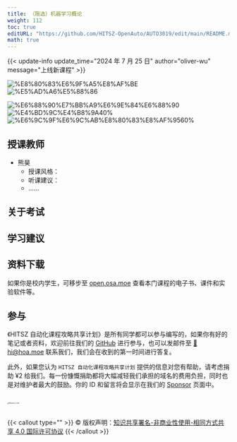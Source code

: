 ```yaml
---
title: （限选）机器学习概论
weight: 112
toc: true
editURL: "https://github.com/HITSZ-OpenAuto/AUTO3019/edit/main/README.md"
math: true
---
```


{{< update-info update_time="2024 年 7 月 25 日" author="oliver-wu" message="上线新课程" >}}

<div class="img-div hx-mt-4 hx-flex-row hx-justify-start hx-items-center">

![%E8%80%83%E6%9F%A5%E8%AF%BE](https://img.shields.io/badge/%E8%80%83%E6%9F%A5%E8%AF%BE-green)
![%E5%AD%A6%E5%88%86](https://img.shields.io/badge/%E5%AD%A6%E5%88%86-2-moccasin)

![%E6%88%90%E7%BB%A9%E6%9E%84%E6%88%90](https://img.shields.io/badge/%E6%88%90%E7%BB%A9%E6%9E%84%E6%88%90-gold)
![%E4%BD%9C%E4%B8%9A40%](https://img.shields.io/badge/%E4%BD%9C%E4%B8%9A-%E6%9C%AA%E7%9F%A5%25-wheat)
![%E6%9C%9F%E6%9C%AB%E8%80%83%E8%AF%9560%](https://img.shields.io/badge/%E6%9C%9F%E6%9C%AB%E8%80%83%E8%AF%95-%E6%9C%AA%E7%9F%A5%25-wheat)


</div>

## 授课教师

- 熊昊
  - 授课风格：
  - 听课建议：
  - ……

## 关于考试

## 学习建议

## 资料下载


如果你是校内学生，可移步至 <a href='https://open.osa.moe/openauto/AUTO3019'>open.osa.moe</a> 查看本门课程的电子书、课件和实验软件等。

## 参与

《HITSZ 自动化课程攻略共享计划》是所有同学都可以参与编写的，如果你有好的笔记或者资料，欢迎前往我们的 [GitHub](https://github.com/HITSZ-OpenAuto) 进行参与，也可以发邮件至 [📮hi@hoa.moe](mailto:hi@hoa.moe) 联系我们，我们会在收到的第一时间进行答复。

此外，如果您认为 `HITSZ 自动化课程攻略共享计划` 提供的信息对您有帮助，请考虑捐助 ¥2 给我们。每一份慷慨捐助都将大幅减轻我们承担的域名的费用负担，同时也是对维护者最大的鼓励。你的 ID 和留言将会显示在我们的 [Sponsor](https://hoa.moe/sponsor/) 页面中。

<br>
<img src="/images/sponsor.webp" alt="Reward_Code" style="zoom:25%; display: block; margin: 0 auto;" />
<br>

{{< callout type="" >}}
  © 版权声明：[知识共享署名-非商业性使用-相同方式共享 4.0 国际许可协议](https://creativecommons.org/licenses/by-nc-sa/4.0/)
{{< /callout >}}
